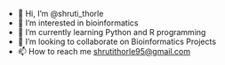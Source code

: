 - 👋 Hi, I’m @shruti_thorle
- 👀 I’m interested in bioinformatics
- 🌱 I’m currently learning Python and R programming
- 💞️ I’m looking to collaborate on Bioinformatics Projects
- 📫 How to reach me shrutithorle95@gmail.com

<!---
shruti_thorle/shruti_thorle is a ✨ special ✨ repository because its `README.md` (this file) appears on your GitHub profile.
You can click the Preview link to take a look at your changes.
--->
